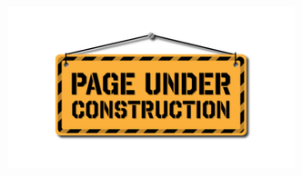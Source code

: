 <!-- ## `LegendAuction`






### `_createLegendAuction(address nftContract, uint256 legendId, uint256 duration, uint256 startingPrice, uint256 instantPrice)` (internal)





### `_placeBid(uint256 listingId, uint256 bidAmount)` (internal)





### `_closeAuction(uint256 listingId)` (internal)





### `isExpired(uint256 listingId) → bool` (public)





### `_shouldExtend(uint256 listingId) → bool` (internal)





### `fetchAuctionDurations() → uint256[3]` (public)



Getters implemented in parent contract LegendsMarketplace

### `fetchAuctionDetails(uint256 listingId) → struct LegendAuction.AuctionDetails` (public)





### `fetchInstantBuyPrice(uint256 listingId) → uint256` (public)





### `fetchBidders(uint256 listingId) → address[]` (public)






### `AuctionExtended(uint256 listingId, uint256 newDuration)`





### `BidPlaced(uint256 listingId, address newHighestBidder, uint256 newHighestBid)`






### `AuctionDetails`


uint256 duration


uint256 startingPrice


uint256 highestBid


address payable highestBidder


bool isInstantBuy


 -->

![Under Construction](../../../../static/img/underConstruction.png)
